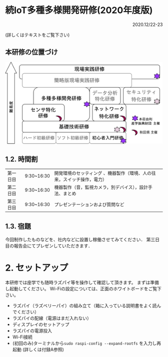 # 続IoT多種多様開発研修(2020年度版)

<Div Align="right"> 2020.12/22-23 </Div>

(詳しくはテキストをご覧下さい)

## 本研修の位置づけ
![](./figs/IoTStructureR2_v2.png)

## 1.2. 時間割

| | | |
|---|---|---|
|第一日目|9:30~16:30|開発環境のセッティング 、機器製作（環境、人の往来，スイッチ操作，電力）|
|第二日目|9:30~16:30|機器製作（音，監視カメラ，別デバイス），設計手法、まとめ|
|第三日目|9:30~16:30|プレゼンテーションおよび質問など|

## 1.3. 宿題

今回制作したものなどを、社内などに設置し稼働させてみてください．
第三日目の報告会にてプレゼンしていただきます．

# 2. セットアップ

本研修では座学でも随時ラズパイ等を操作して確認して頂きます。
まずは準備し起動してください。
Wi-Fiの設定については、正面のホワイトボードをご覧下さい。

- ラズパイ（ラズベリーパイ）の組み立て（箱に入っている説明書をよく読んでください）
- ラズパイの配線（電源はまだ入れない）
- ディスプレイのセットアップ
- ラズパイの電源投入
- Wi-Fi接続
- (初回のみ)ターミナルから```sudo raspi-config --expand-rootfs``` を入力し再起動 (詳しくは付録A参照)
